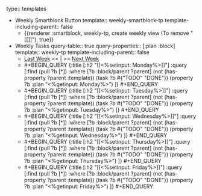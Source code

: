 type:: templates

- Weekly Smartblock Button
  template:: weekly-smartblock-tp
  template-including-parent:: false
	- {{renderer :smartblock, weekly-tp, create weekly view (To remove "[[]]"), true}}
- Weekly Tasks
  query-table:: true
  query-properties:: [:plan :block]
  template:: weekly-tp
  template-including-parent:: false
	- [Last Week]([[Weekly/]]) << | >> [Next Week]([[Weekly/]])
	- #+BEGIN_QUERY
	  {:title [:h2 "[[<%setinput: Monday%>]]"]
	   :query [:find (pull ?b [*])
	         :where
	         [?b :block/parent ?parent]
	         (not (has-property ?parent :template))
	         (task ?b #{"TODO" "DONE"})
	         (property ?b :plan "<%getinput: Monday%>")
	  ]}
	  #+END_QUERY
	- #+BEGIN_QUERY
	  {:title [:h2 "[[<%setinput: Tuesday%>]]"]
	   :query [:find (pull ?b [*])
	         :where
	         [?b :block/parent ?parent]
	         (not (has-property ?parent :template))
	         (task ?b #{"TODO" "DONE"})
	         (property ?b :plan "<%getinput: Tuesday%>")
	  ]}
	  #+END_QUERY
	- #+BEGIN_QUERY
	  {:title [:h2 "[[<%setinput: Wednesday%>]]"]
	   :query [:find (pull ?b [*])
	         :where
	         [?b :block/parent ?parent]
	         (not (has-property ?parent :template))
	         (task ?b #{"TODO" "DONE"})
	         (property ?b :plan "<%getinput: Wednesday%>")
	  ]}
	  #+END_QUERY
	- #+BEGIN_QUERY
	  {:title [:h2 "[[<%setinput: Thursday%>]]"]
	   :query [:find (pull ?b [*])
	         :where
	         [?b :block/parent ?parent]
	         (not (has-property ?parent :template))
	         (task ?b #{"TODO" "DONE"})
	         (property ?b :plan "<%getinput: Thursday%>")
	  ]}
	  #+END_QUERY
	- #+BEGIN_QUERY
	  {:title [:h2 "[[<%setinput: Friday%>]]"]
	   :query [:find (pull ?b [*])
	         :where
	         [?b :block/parent ?parent]
	         (not (has-property ?parent :template))
	         (task ?b #{"TODO" "DONE"})
	         (property ?b :plan "<%getinput: Friday%>")
	  ]}
	  #+END_QUERY